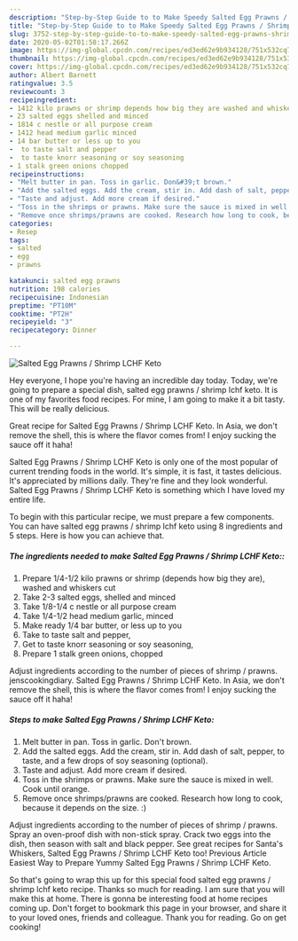 ```yaml
---
description: "Step-by-Step Guide to to Make Speedy Salted Egg Prawns / Shrimp LCHF Keto"
title: "Step-by-Step Guide to to Make Speedy Salted Egg Prawns / Shrimp LCHF Keto"
slug: 3752-step-by-step-guide-to-to-make-speedy-salted-egg-prawns-shrimp-lchf-keto
date: 2020-05-02T01:58:17.266Z
image: https://img-global.cpcdn.com/recipes/ed3ed62e9b934128/751x532cq70/salted-egg-prawns-shrimp-lchf-keto-recipe-main-photo.jpg
thumbnail: https://img-global.cpcdn.com/recipes/ed3ed62e9b934128/751x532cq70/salted-egg-prawns-shrimp-lchf-keto-recipe-main-photo.jpg
cover: https://img-global.cpcdn.com/recipes/ed3ed62e9b934128/751x532cq70/salted-egg-prawns-shrimp-lchf-keto-recipe-main-photo.jpg
author: Albert Barnett
ratingvalue: 3.5
reviewcount: 3
recipeingredient:
- 1412 kilo prawns or shrimp depends how big they are washed and whiskers cut
- 23 salted eggs shelled and minced
- 1814 c nestle or all purpose cream
- 1412 head medium garlic minced
- 14 bar butter or less up to you
-  to taste salt and pepper
-  to taste knorr seasoning or soy seasoning
- 1 stalk green onions chopped
recipeinstructions:
- "Melt butter in pan. Toss in garlic. Don&#39;t brown."
- "Add the salted eggs. Add the cream, stir in. Add dash of salt, pepper, to taste, and a few drops of soy seasoning (optional)."
- "Taste and adjust. Add more cream if desired."
- "Toss in the shrimps or prawns. Make sure the sauce is mixed in well. Cook until orange."
- "Remove once shrimps/prawns are cooked. Research how long to cook, because it depends on the size. :)"
categories:
- Resep
tags:
- salted
- egg
- prawns

katakunci: salted egg prawns
nutrition: 198 calories
recipecuisine: Indonesian
preptime: "PT10M"
cooktime: "PT2H"
recipeyield: "3"
recipecategory: Dinner

---
```



![Salted Egg Prawns / Shrimp LCHF Keto](https://img-global.cpcdn.com/recipes/ed3ed62e9b934128/751x532cq70/salted-egg-prawns-shrimp-lchf-keto-recipe-main-photo.jpg)

Hey everyone, I hope you're having an incredible day today. Today, we're going to prepare a special dish, salted egg prawns / shrimp lchf keto. It is one of my favorites food recipes. For mine, I am going to make it a bit tasty. This will be really delicious.

Great recipe for Salted Egg Prawns / Shrimp LCHF Keto. In Asia, we don&#39;t remove the shell, this is where the flavor comes from! I enjoy sucking the sauce off it haha!

Salted Egg Prawns / Shrimp LCHF Keto is only one of the most popular of current trending foods in the world. It's simple, it is fast, it tastes delicious. It's appreciated by millions daily. They're fine and they look wonderful. Salted Egg Prawns / Shrimp LCHF Keto is something which I have loved my entire life.


To begin with this particular recipe, we must prepare a few components. You can have salted egg prawns / shrimp lchf keto using 8 ingredients and 5 steps. Here is how you can achieve that.

##### The ingredients needed to make Salted Egg Prawns / Shrimp LCHF Keto::

1. Prepare 1/4-1/2 kilo prawns or shrimp (depends how big they are), washed and whiskers cut
1. Take 2-3 salted eggs, shelled and minced
1. Take 1/8-1/4 c nestle or all purpose cream
1. Take 1/4-1/2 head medium garlic, minced
1. Make ready 1/4 bar butter, or less up to you
1. Take  to taste salt and pepper,
1. Get  to taste knorr seasoning or soy seasoning,
1. Prepare 1 stalk green onions, chopped


Adjust ingredients according to the number of pieces of shrimp / prawns. jenscookingdiary. Salted Egg Prawns / Shrimp LCHF Keto. In Asia, we don&#39;t remove the shell, this is where the flavor comes from! I enjoy sucking the sauce off it haha! 

##### Steps to make Salted Egg Prawns / Shrimp LCHF Keto:

1. Melt butter in pan. Toss in garlic. Don&#39;t brown.
1. Add the salted eggs. Add the cream, stir in. Add dash of salt, pepper, to taste, and a few drops of soy seasoning (optional).
1. Taste and adjust. Add more cream if desired.
1. Toss in the shrimps or prawns. Make sure the sauce is mixed in well. Cook until orange.
1. Remove once shrimps/prawns are cooked. Research how long to cook, because it depends on the size. :)


Adjust ingredients according to the number of pieces of shrimp / prawns. Spray an oven-proof dish with non-stick spray. Crack two eggs into the dish, then season with salt and black pepper. See great recipes for Santa&#39;s Whiskers, Salted Egg Prawns / Shrimp LCHF Keto too! Previous Article Easiest Way to Prepare Yummy Salted Egg Prawns / Shrimp LCHF Keto. 

So that's going to wrap this up for this special food salted egg prawns / shrimp lchf keto recipe. Thanks so much for reading. I am sure that you will make this at home. There is gonna be interesting food at home recipes coming up. Don't forget to bookmark this page in your browser, and share it to your loved ones, friends and colleague. Thank you for reading. Go on get cooking!
